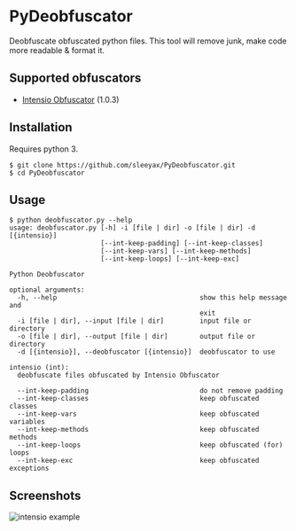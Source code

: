 # PyDeobfuscator
Deobfuscate obfuscated python files. 
This tool will remove junk, make code more readable & format it.

## Supported obfuscators
* [Intensio Obfuscator](https://github.com/Hnfull/Intensio-Obfuscator) (1.0.3)

## Installation
Requires python 3.
```
$ git clone https://github.com/sleeyax/PyDeobfuscator.git
$ cd PyDeobfuscator
```

## Usage
```
$ python deobfuscator.py --help
usage: deobfuscator.py [-h] -i [file | dir] -o [file | dir] -d [{intensio}]
                       [--int-keep-padding] [--int-keep-classes]
                       [--int-keep-vars] [--int-keep-methods]
                       [--int-keep-loops] [--int-keep-exc]

Python Deobfuscator

optional arguments:
  -h, --help                                    show this help message and
                                                exit
  -i [file | dir], --input [file | dir]         input file or directory
  -o [file | dir], --output [file | dir]        output file or directory
  -d [{intensio}], --deobfuscator [{intensio}]  deobfuscator to use

intensio (int):
  deobfuscate files obfuscated by Intensio Obfuscator

  --int-keep-padding                            do not remove padding
  --int-keep-classes                            keep obfuscated classes
  --int-keep-vars                               keep obfuscated variables
  --int-keep-methods                            keep obfuscated methods
  --int-keep-loops                              keep obfuscated (for) loops
  --int-keep-exc                                keep obfuscated exceptions
```

## Screenshots
![intensio example](https://i.imgur.com/K5PysF5.png)